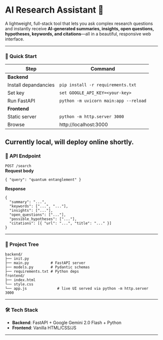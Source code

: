 # AI Research Assistant 🧠

A lightweight, full-stack tool that lets you ask complex research questions and instantly receive **AI-generated summaries, insights, open questions, hypotheses, keywords, and citations**—all in a beautiful, responsive web interface.

---

### 🚀 Quick Start

| Step | Command |
|---|---|
| **Backend** |  |
| Install depandancies | `pip install -r requirements.txt` |
| Set key | `set GOOGLE_API_KEY=<your-key>` |
| Run FastAPI | `python -m uvicorn main:app --reload` |
| **Frontend** |  |
| Static server | `python -m http.server 3000` |
| Browse | http://localhost:3000 |

Currently local, will deploy online shortly.
---

### 📡 API Endpoint

`POST /search`  
**Request body**
```
{ "query": "quantum entanglement" }
```
**Response**
```
{
  "summary": "...",
  "keywords": ["...", "..."],
  "insights": ["..."],
  "open_questions": ["..."],
  "possible_hypotheses": ["..."],
  "citations": [{ "url": "...", "title": "..." }]
}
```
---

### 📁 Project Tree

```
backend/
├── init.py
├── main.py          # FastAPI server
├── models.py        # Pydantic schemas
├── requirements.txt # Python deps
frontend/
├── index.html      
└── style.css
└── app.js              # live UI served via python -m http.server 3000
```

---

### 🛠️ Tech Stack

- **Backend**: FastAPI + Google Gemini 2.0 Flash + Python
- **Frontend**: Vanilla HTML/CSS/JS

---
